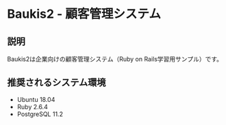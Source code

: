 # Baukis2 - 顧客管理システム

## 説明

Baukis2は企業向けの顧客管理システム（Ruby on Rails学習用サンプル）です。

## 推奨されるシステム環境

* Ubuntu 18.04
* Ruby 2.6.4
* PostgreSQL 11.2